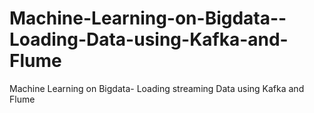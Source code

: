 # Machine-Learning-on-Bigdata--Loading-Data-using-Kafka-and-Flume
Machine Learning on Bigdata- Loading streaming Data using Kafka and Flume
